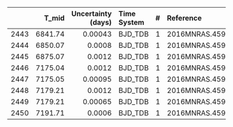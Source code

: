 |      |   T_mid |   Uncertainty (days) | Time System   |   # | Reference           |
|-----:|--------:|---------------------:|:--------------|----:|:--------------------|
| 2443 | 6841.74 |              0.00043 | BJD_TDB       |   1 | 2016MNRAS.459.4281K |
| 2444 | 6850.07 |              0.0008  | BJD_TDB       |   1 | 2016MNRAS.459.4281K |
| 2445 | 6875.07 |              0.0012  | BJD_TDB       |   1 | 2016MNRAS.459.4281K |
| 2446 | 7175.04 |              0.0012  | BJD_TDB       |   1 | 2016MNRAS.459.4281K |
| 2447 | 7175.05 |              0.00095 | BJD_TDB       |   1 | 2016MNRAS.459.4281K |
| 2448 | 7179.21 |              0.0012  | BJD_TDB       |   1 | 2016MNRAS.459.4281K |
| 2449 | 7179.21 |              0.00065 | BJD_TDB       |   1 | 2016MNRAS.459.4281K |
| 2450 | 7191.71 |              0.0006  | BJD_TDB       |   1 | 2016MNRAS.459.4281K |